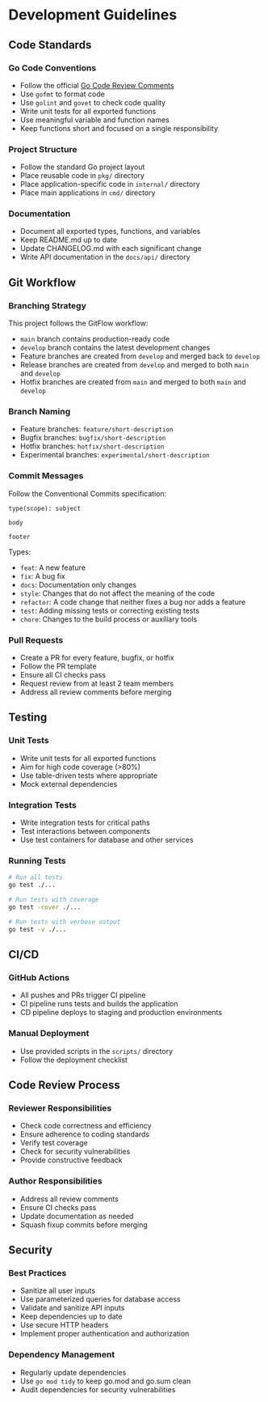# Development Guidelines

## Code Standards

### Go Code Conventions
- Follow the official [Go Code Review Comments](https://github.com/golang/go/wiki/CodeReviewComments)
- Use `gofmt` to format code
- Use `golint` and `govet` to check code quality
- Write unit tests for all exported functions
- Use meaningful variable and function names
- Keep functions short and focused on a single responsibility

### Project Structure
- Follow the standard Go project layout
- Place reusable code in `pkg/` directory
- Place application-specific code in `internal/` directory
- Place main applications in `cmd/` directory

### Documentation
- Document all exported types, functions, and variables
- Keep README.md up to date
- Update CHANGELOG.md with each significant change
- Write API documentation in the `docs/api/` directory

## Git Workflow

### Branching Strategy
This project follows the GitFlow workflow:
- `main` branch contains production-ready code
- `develop` branch contains the latest development changes
- Feature branches are created from `develop` and merged back to `develop`
- Release branches are created from `develop` and merged to both `main` and `develop`
- Hotfix branches are created from `main` and merged to both `main` and `develop`

### Branch Naming
- Feature branches: `feature/short-description`
- Bugfix branches: `bugfix/short-description`
- Hotfix branches: `hotfix/short-description`
- Experimental branches: `experimental/short-description`

### Commit Messages
Follow the Conventional Commits specification:
```
type(scope): subject

body

footer
```

Types:
- `feat`: A new feature
- `fix`: A bug fix
- `docs`: Documentation only changes
- `style`: Changes that do not affect the meaning of the code
- `refactor`: A code change that neither fixes a bug nor adds a feature
- `test`: Adding missing tests or correcting existing tests
- `chore`: Changes to the build process or auxiliary tools

### Pull Requests
- Create a PR for every feature, bugfix, or hotfix
- Follow the PR template
- Ensure all CI checks pass
- Request review from at least 2 team members
- Address all review comments before merging

## Testing

### Unit Tests
- Write unit tests for all exported functions
- Aim for high code coverage (>80%)
- Use table-driven tests where appropriate
- Mock external dependencies

### Integration Tests
- Write integration tests for critical paths
- Test interactions between components
- Use test containers for database and other services

### Running Tests
```bash
# Run all tests
go test ./...

# Run tests with coverage
go test -cover ./...

# Run tests with verbose output
go test -v ./...
```

## CI/CD

### GitHub Actions
- All pushes and PRs trigger CI pipeline
- CI pipeline runs tests and builds the application
- CD pipeline deploys to staging and production environments

### Manual Deployment
- Use provided scripts in the `scripts/` directory
- Follow the deployment checklist

## Code Review Process

### Reviewer Responsibilities
- Check code correctness and efficiency
- Ensure adherence to coding standards
- Verify test coverage
- Check for security vulnerabilities
- Provide constructive feedback

### Author Responsibilities
- Address all review comments
- Ensure CI checks pass
- Update documentation as needed
- Squash fixup commits before merging

## Security

### Best Practices
- Sanitize all user inputs
- Use parameterized queries for database access
- Validate and sanitize API inputs
- Keep dependencies up to date
- Use secure HTTP headers
- Implement proper authentication and authorization

### Dependency Management
- Regularly update dependencies
- Use `go mod tidy` to keep go.mod and go.sum clean
- Audit dependencies for security vulnerabilities
